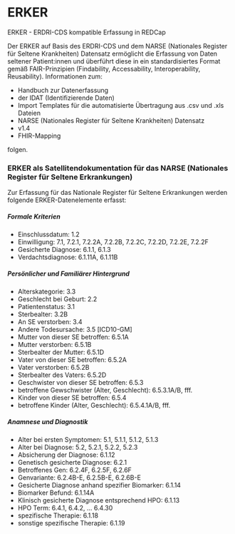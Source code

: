 # ERKER
ERKER - ERDRI-CDS kompatible Erfassung in REDCap

Der ERKER auf Basis des ERDRI-CDS und dem NARSE (Nationales Register für Seltene Krankheiten) Datensatz ermöglicht die Erfassung von Daten seltener Patient:innen und überführt diese in ein standardisiertes Format gemäß FAIR-Prinzipien (Findability, Accessability, Interoperability, Reusability). 
Informationen zum:
- Handbuch zur Datenerfassung
- der IDAT (Identifizierende Daten)
- Import Templates für die automatisierte Übertragung aus .csv und .xls Dateien
- NARSE (Nationales Register für Seltene Krankheiten) Datensatz
- v1.4 
- FHIR-Mapping
  
folgen. 

### ERKER als Satellitendokumentation für das NARSE (Nationales Register für Seltene Erkrankungen)

Zur Erfassung für das Nationale Register für Seltene Erkrankungen werden folgende ERKER-Datenelemente erfasst: 

##### Formale Kriterien
- Einschlussdatum: 1.2 
- Einwilligung: 7.1, 7.2.1, 7.2.2A, 7.2.2B, 7.2.2C, 7.2.2D, 7.2.2E, 7.2.2F
- Gesicherte Diagnose: 6.1.1, 6.1.3
- Verdachtsdiagnose: 6.1.11A, 6.1.11B

##### Persönlicher und Familiärer Hintergrund
- Alterskategorie: 3.3
- Geschlecht bei Geburt: 2.2
- Patientenstatus: 3.1
- Sterbealter: 3.2B
- An SE verstorben: 3.4
- Andere Todesursache: 3.5 [ICD10-GM]
- Mutter von dieser SE betroffen: 6.5.1A
- Mutter verstorben: 6.5.1B
- Sterbealter der Mutter: 6.5.1D
- Vater von dieser SE betroffen: 6.5.2A
- Vater verstorben: 6.5.2B
- Sterbealter des Vaters: 6.5.2D
- Geschwister von dieser SE betroffen: 6.5.3
- betroffene Gewschwister (Alter, Geschlecht): 6.5.3.1A/B, fff.
- Kinder von dieser SE betroffen: 6.5.4
- betroffene Kinder (Alter, Geschlecht): 6.5.4.1A/B, fff.

##### Anamnese und Diagnostik
- Alter bei ersten Symptomen: 5.1, 5.1.1, 5.1.2, 5.1.3
- Alter bei Diagnose: 5.2, 5.2.1, 5.2.2, 5.2.3
- Absicherung der Diagnose: 6.1.12
- Genetisch gesicherte Diagnose: 6.2.1
- Betroffenes Gen: 6.2.4F, 6.2.5F, 6.2.6F
- Genvariante: 6.2.4B-E, 6.2.5B-E, 6.2.6B-E
- Gesicherte Diagnose anhand spezifier Biomarker: 6.1.14
- Biomarker Befund: 6.1.14A
- Klinisch gesicherte Diagnose entsprechend HPO: 6.1.13
- HPO Term: 6.4.1, 6.4.2, ... 6.4.30
- spezifische Therapie: 6.1.18
- sonstige spezifische Therapie: 6.1.19






